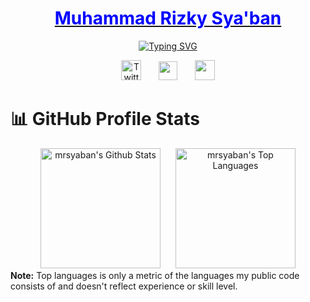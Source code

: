 <p align="center">
  <a href="https://github.com/mrsyaban">
    <h1 align="center">
      <span style="color:blue">Muhammad Rizky Sya'ban</span>
    </h1>
  </a>
</p>
<p align="center">
  <!-- Typing SVG by DenverCoder1 - https://github.com/DenverCoder1/readme-typing-svg -->
<a href="https://git.io/typing-svg"><img src="https://readme-typing-svg.demolab.com?font=Fira+Code&pause=1000&color=F787B1&center=true&vCenter=true&width=435&lines=Computer+Science+Student;at+Bandung+Institute+of+Technology" alt="Typing SVG" /></a>
</p>
<!-- Social icons section -->
<p align="center">
    <a href="https://twitter.com/mrsybnn"><img width="32px" alt="Twitter" title="Twitter" src="https://i.imgur.com/OXZM1L6.png"/></a>
  &#8287;&#8287;&#8287;&#8287;&#8287;
     <a href="https://www.instagram.com/mrsybn_/"><img width="30px" src="https://www.linkpicture.com/q/instagram-48.png" type="image"></a>
  &#8287;&#8287;&#8287;&#8287;&#8287;
  <a href="https://www.linkedin.com/in/mrsyaban"><img width="32px" src="https://www.linkpicture.com/q/linkedin-3-48.png" type="image"></a>
</p>


  <summary><h1>📊 GitHub Profile Stats</h1></summary>
  
  <div style="text-align:center">
    <img alt="mrsyaban's Github Stats" src="https://github-readme-stats.vercel.app/api?username=mrsyaban&show_icons=true&hide_border=true&theme=radical&count_private=true" height="192px" style="display:inline-block;margin-right:10px;" />
    <img alt="mrsyaban's Top Languages" src="https://github-readme-stats.vercel.app/api/top-langs/?username=mrsyaban&langs_count=8&theme=radical&layout=compact&hide_border=true&hide=Jupyter%20Notebook,Roff" height="192px" style="display:inline-block;margin-left:10px;" />
  </div>
   <b>Note:</b> Top languages is only a metric of the languages my public code consists of and doesn't reflect experience or skill level.
 

